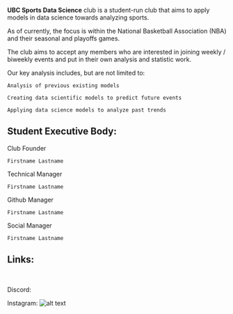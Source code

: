 **UBC Sports Data Science** club is a student-run club that aims to apply models in data science towards analyzing sports.

As of currently, the focus is within the National Basketball Association (NBA) and their seasonal and playoffs games.

The club aims to accept any members who are interested in joining weekly / biweekly events and put in their own analysis and statistic work. 

Our key analysis includes, but are not limited to:
```
Analysis of previous existing models

Creating data scientific models to predict future events

Applying data science models to analyze past trends
```

## Student Executive Body:


Club Founder

```Firstname Lastname```

Technical Manager

```Firstname Lastname```

Github Manager

```Firstname Lastname```

Social Manager 

```Firstname Lastname```


## Links:

<img src="https://assets-global.website-files.com/6257adef93867e50d84d30e2/625e5fcef7ab80b8c1fe559e_Discord-Logo-Color.png" width="14" height="16">

Discord: 


Instagram:
![alt text](http://url/to/img.png)
